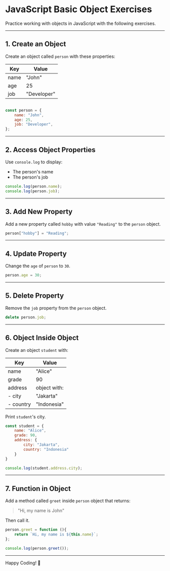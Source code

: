 
# JavaScript Basic Object Exercises

Practice working with objects in JavaScript with the following exercises.

---

## 1. Create an Object

Create an object called `person` with these properties:

| Key   | Value       |
|-------|-------------|
| name  | "John"      |
| age   | 25          |
| job   | "Developer" |

```javascript

const person = {
    name: "John",
    age: 25,
    job: "Developer",
};

```

---

## 2. Access Object Properties

Use `console.log` to display:
- The person's name
- The person's job

```javascript
console.log(person.name);
console.log(person.job);
```

---

## 3. Add New Property

Add a new property called `hobby` with value `"Reading"` to the `person` object.

```javascript
person["hobby"] = "Reading";
```

---

## 4. Update Property

Change the `age` of `person` to `30`.

```javascript
person.age = 30;
```

---

## 5. Delete Property

Remove the `job` property from the `person` object.

```javascript
delete person.job;
```

---

## 6. Object Inside Object

Create an object `student` with:

| Key     | Value              |
|---------|-------------------|
| name    | "Alice"           |
| grade   | 90                |
| address | object with:      |
| - city  | "Jakarta"         |
| - country | "Indonesia"     |

Print `student`'s city.

```javascript
const student = {
    name: "Alice",
    grade: 90,
    address: {
        city: "Jakarta",
        country: "Indonesia"
    }
}

console.log(student.address.city);
```

---

## 7. Function in Object

Add a method called `greet` inside `person` object that returns:

> "Hi, my name is John"

Then call it.

```javascript
person.greet = function (){
    return `Hi, my name is ${this.name}`;
};

console.log(person.greet());
```

---

Happy Coding! 🚀
